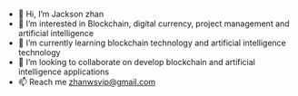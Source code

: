 - 👋 Hi, I’m Jackson zhan
- 👀 I’m interested in Blockchain, digital currency, project management and artificial intelligence
- 🌱 I’m currently learning blockchain technology and artificial intelligence technology
- 💞️ I’m looking to collaborate on develop blockchain and artificial intelligence applications
- 📫 Reach me zhanwsvip@gmail.com

<!---
zwssunny/zwssunny is a ✨ special ✨ repository because its `README.md` (this file) appears on your GitHub profile.
You can click the Preview link to take a look at your changes.
--->
